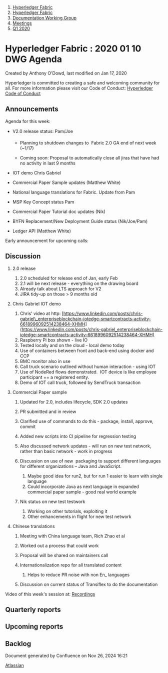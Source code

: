 1. [Hyperledger Fabric](index.html)
2. [Hyperledger Fabric](Hyperledger-Fabric_22839309.html)
3. [Documentation Working Group](Documentation-Working-Group_22839782.html)
4. [Meetings](Meetings_22839778.html)
5. [Q1 2020](Q1-2020_22841524.html)

# Hyperledger Fabric : 2020 01 10 DWG Agenda

Created by Anthony O'Dowd, last modified on Jan 17, 2020

Hyperledger is committed to creating a safe and welcoming community for all. For more information please visit our Code of Conduct: [Hyperledger Code of Conduct](https://lf-hyperledger.atlassian.net/wiki/spaces/HYP/pages/19595281/Hyperledger+Code+of+Conduct)

## Announcements

Agenda for this week:

- V2.0 release status: Pam/Joe
  
  - Planning to shutdown changes to  Fabric 2.0 GA end of next week (~1/17)
    
  - Coming soon: Proposal to automatically close all jiras that have had no activity in last 9 months
- IOT demo Chris Gabriel
- Commercial Paper Sample updates (Matthew White)
- National language translations for Fabric. Update from Pam
- MSP Key Concept status Pam
- Commercial Paper Tutorial doc updates (Nik)
- BYFN Replacement/New Deployment Guide status (Nik/Joe/Pam)
- Ledger API (Matthew White)

Early announcement for upcoming calls:

## Discussion

1. 2.0 release
   
   1. 2.0 scheduled for release end of Jan, early Feb
   2. 2.1 will be next release - everything on the drawing board
   3. Already talk about LTS approach for V2
   4. JIRA tidy-up on those &gt; 9 months old
2. Chris Gabriel IOT demo
   
   1. Chris' video at http: [https://www.linkedin.com/posts/chris-gabriel\_enterpriseblockchain-iotedge-smartcontracts-activity-6618996092514238464-XHMH](https://www.linkedin.com/posts/chris-gabriel_enterpriseblockchain-iotedge-smartcontracts-activity-6618996092514238464-XHMH)
   2. Raspberry Pi box shown - live IO
   3. Tested locally and on the cloud - local demo today
   4. Use of containers between front and back-end using docker and CCP
   5. BMC monitor also in use
   6. Call truck scenario outlined without human interaction - using IOT
   7. Use of NodeRed flows demonstrated.  IOT device is like employee participant == a registered entity.
   8. Demo of IOT call truck, followed by SendTruck transaction
3. Commercial Paper sample
   
   1. Updated for 2.0, includes lifecycle, SDK 2.0 updates
   2. PR submitted and in review
   3. Clarified use of commands to do this - package, install, approve, commit
   4. Added new scripts into CI pipeline for regression testing
   5. Also discussed network updates - will run on new test network, rather than basic network - work in progress
   6. Discussion on use of new  packaging to support different languages for different organizations – Java and JavaScript.
      
      1. Maybe good idea for run2, but for run 1 easier to learn with single language
      2. Could incorporate Java as next language in expanded commercial paper sample - good real world example
   7. Nik status on new test testwork
      
      1. Working on other tutorials, exploiting it
      2. Other enhancements in flight for new test network
4. Chinese translations
   
   1. Meeting with China language team, Rich Zhao et al
   2. Worked out a process that could work
   3. Proposal will be shared on maintainers call
   4. Internationalization repo for all translated content
      
      1. Helps to reduce PR noise with non En_ languages
   5. Discussion on current status of Transiflex to do the documentation

Video of this week's session at: [Recordings](https://lf-hyperledger.atlassian.net/wiki/display/fabric/Recordings)

## Quarterly reports

## Upcoming reports

## Backlog

Document generated by Confluence on Nov 26, 2024 16:21

[Atlassian](http://www.atlassian.com/)
